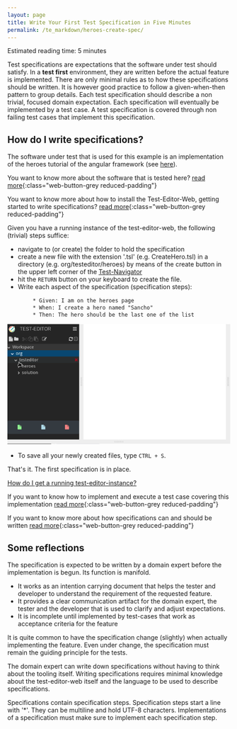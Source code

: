 ```yaml
---
layout: page
title: Write Your First Test Specification in Five Minutes
permalink: /te_markdown/heroes-create-spec/
---
```


Estimated reading time: 5 minutes

Test specifications are expectations that the software under test should satisfy.
In a **test first** environment, they are written before the actual feature is implemented.
There are only minimal rules as to how these specifications should be written. It is however good practice to follow a given-when-then pattern to group details.
Each test specification should describe a non trivial, focused domain expectation.
Each specification will eventually be implemented by a test case. A test specification is covered through non failing test cases that implement this specification.

## How do I write specifications?

The software under test that is used for this example is an implementation of the heroes tutorial of the angular framework (see [here](https://angular.io/tutorial)).

You want to know more about the software that is tested here? [read more](/te_markdown/sut-heroes){:class="web-button-grey reduced-padding"}

You want to know more about how to install the Test-Editor-Web, getting started to write specifications? [read more](/te_markdown/local-setup){:class="web-button-grey reduced-padding"}

Given you have a running instance of the test-editor-web, the following (trivial) steps suffice:

- navigate to (or create) the folder to hold the specification
- create a new file with the extension '.tsl' (e.g. CreateHero.tsl) in a directory (e.g. org/testeditor/heroes) by means of the create button in the upper left corner of the [Test-Navigator](/te_markdown/terminology#test-navigator)
- hit the `RETURN` button on your keyboard to create the file.
- Write each aspect of the specification (specification steps):

```
        * Given: I am on the heroes page
        * When: I create a hero named "Sancho"
        * Then: The hero should be the last one of the list
```

![screencast: create hero specification](/images/tutorial/tutorial.heroes.create.spec.gif "screencast: create hero specification")

 - To save all your newly created files, type `CTRL + S`.

That's it. The first specification is in place.

[How do I get a running test-editor-instance?](/te_markdown/local-setup)

If you want to know how to implement and execute a test case covering this implementation [read more](/te_markdown/heroes-create-testcase){:class="web-button-grey reduced-padding"}

If you want to know more about how specifications can and should be written [read more](/te_markdown/test-specifications){:class="web-button-grey reduced-padding"}

## Some reflections

The specification is expected to be written by a domain expert before the implementation is begun. Its function is manifold.

* It works as an intention carrying document that helps the tester and developer to understand the requirement of the requested feature.
* It provides a clear communication artifact for the domain expert, the tester and the developer that is used to clarify and adjust expectations.
* It is incomplete until implemented by test-cases that work as acceptance criteria for the feature

It is quite common to have the specification change (slightly) when actually implementing the feature. Even under change, the specification must
remain the guiding principle for the tests.

The domain expert can write down specifications without having to think about the tooling itself. Writing specifications requires
minimal knowledge about the test-editor-web itself and the language to be used to describe specifications.

Specifications contain specification steps. Specification steps start a line with '*'. They can be multiline and hold UTF-8 characters. Implementations of a specification must make sure to implement each specification step. 
